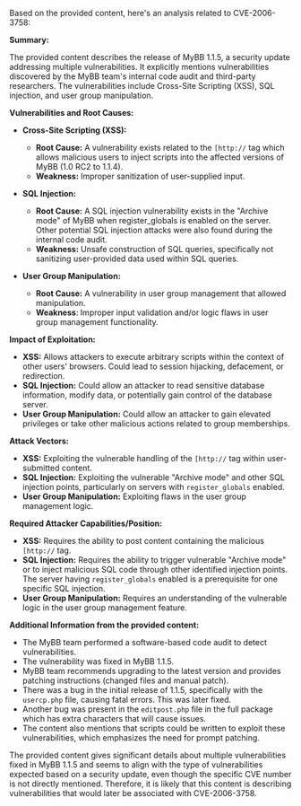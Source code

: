 Based on the provided content, here's an analysis related to CVE-2006-3758:

**Summary:**

The provided content describes the release of MyBB 1.1.5, a security update addressing multiple vulnerabilities. It explicitly mentions vulnerabilities discovered by the MyBB team's internal code audit and third-party researchers. The vulnerabilities include Cross-Site Scripting (XSS), SQL injection, and user group manipulation.

**Vulnerabilities and Root Causes:**

*   **Cross-Site Scripting (XSS):**
    *   **Root Cause:** A vulnerability exists related to the `[http://` tag which allows malicious users to inject scripts into the affected versions of MyBB (1.0 RC2 to 1.1.4).
    *   **Weakness:** Improper sanitization of user-supplied input.

*  **SQL Injection:**
    *   **Root Cause:** A SQL injection vulnerability exists in the "Archive mode" of MyBB when register\_globals is enabled on the server. Other potential SQL injection attacks were also found during the internal code audit.
    *   **Weakness:** Unsafe construction of SQL queries, specifically not sanitizing user-provided data used within SQL queries.
*   **User Group Manipulation:**
     *   **Root Cause:** A vulnerability in user group management that allowed manipulation.
     *   **Weakness**: Improper input validation and/or logic flaws in user group management functionality.

**Impact of Exploitation:**

*   **XSS:** Allows attackers to execute arbitrary scripts within the context of other users' browsers. Could lead to session hijacking, defacement, or redirection.
*  **SQL Injection:** Could allow an attacker to read sensitive database information, modify data, or potentially gain control of the database server.
*   **User Group Manipulation:** Could allow an attacker to gain elevated privileges or take other malicious actions related to group memberships.

**Attack Vectors:**

*   **XSS:** Exploiting the vulnerable handling of the `[http://` tag within user-submitted content.
*  **SQL Injection:** Exploiting the vulnerable "Archive mode" and other SQL injection points, particularly on servers with `register_globals` enabled.
*   **User Group Manipulation:** Exploiting flaws in the user group management logic.

**Required Attacker Capabilities/Position:**

*   **XSS:** Requires the ability to post content containing the malicious `[http://` tag.
*   **SQL Injection:** Requires the ability to trigger vulnerable "Archive mode" or to inject malicious SQL code through other identified injection points. The server having `register_globals` enabled is a prerequisite for one specific SQL injection.
*   **User Group Manipulation:** Requires an understanding of the vulnerable logic in the user group management feature.

**Additional Information from the provided content:**

*   The MyBB team performed a software-based code audit to detect vulnerabilities.
*   The vulnerability was fixed in MyBB 1.1.5.
*   MyBB team recommends upgrading to the latest version and provides patching instructions (changed files and manual patch).
* There was a bug in the initial release of 1.1.5, specifically with the `usercp.php` file, causing fatal errors. This was later fixed.
* Another bug was present in the `editpost.php` file in the full package which has extra characters that will cause issues.
*   The content also mentions that scripts could be written to exploit these vulnerabilities, which emphasizes the need for prompt patching.

The provided content gives significant details about multiple vulnerabilities fixed in MyBB 1.1.5 and seems to align with the type of vulnerabilities expected based on a security update, even though the specific CVE number is not directly mentioned. Therefore, it is likely that this content is describing vulnerabilities that would later be associated with CVE-2006-3758.